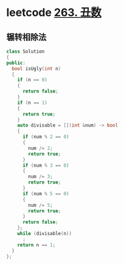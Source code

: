 # leetcode [263. 丑数](https://leetcode-cn.com/problems/ugly-number/)



## 辗转相除法

```c++
class Solution
{
public:
  bool isUgly(int n)
  {
    if (n == 0)
    {
      return false;
    }
    if (n == 1)
    {
      return true;
    }
    auto divisable = [](int &num) -> bool
    {
      if (num % 2 == 0)
      {
        num /= 2;
        return true;
      }
      if (num % 3 == 0)
      {
        num /= 3;
        return true;
      }
      if (num % 5 == 0)
      {
        num /= 5;
        return true;
      }
      return false;
    };
    while (divisable(n))
      ;
    return n == 1;
  }
};
```

